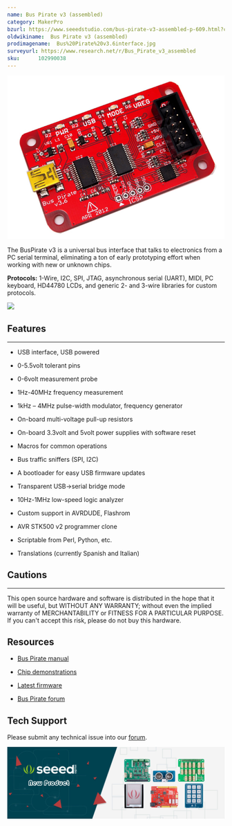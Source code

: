 ```yaml
---
name: Bus Pirate v3 (assembled)
category: MakerPro
bzurl: https://www.seeedstudio.com/bus-pirate-v3-assembled-p-609.html?cPath=174
oldwikiname:  Bus Pirate v3 (assembled)
prodimagename:  Bus%20Pirate%20v3.6interface.jpg
surveyurl: https://www.research.net/r/Bus_Pirate_v3_assembled
sku:      102990038
---
```

![](https://github.com/SeeedDocument/Bus_Pirate_v3_assembled/raw/master/img/Bus%20Pirate%20v3.6interface.jpg)

The BusPirate v3 is a universal bus interface that talks to electronics from a PC serial terminal, eliminating a ton of early prototyping effort when working with new or unknown chips.

**Protocols:** 1-Wire, I2C, SPI, JTAG, asynchronous serial (UART), MIDI, PC keyboard, HD44780 LCDs, and generic 2- and 3-wire libraries for custom protocols.

[![](https://github.com/SeeedDocument/Seeed-WiKi/raw/master/docs/images/300px-Get_One_Now_Banner-ragular.png)](https://www.seeedstudio.com/bus-pirate-v3-assembled-p-609.html?cPath=174)

##   Features
---
*   USB interface, USB powered

*   0-5.5volt tolerant pins

*   0-6volt measurement probe

*   1Hz-40MHz frequency measurement

*   1kHz – 4MHz pulse-width modulator, frequency generator

*   On-board multi-voltage pull-up resistors

*   On-board 3.3volt and 5volt power supplies with software reset

*   Macros for common operations

*   Bus traffic sniffers (SPI, I2C)

*   A bootloader for easy USB firmware updates

*   Transparent USB-&gt;serial bridge mode

*   10Hz-1MHz low-speed logic analyzer

*   Custom support in AVRDUDE, Flashrom

*   AVR STK500 v2 programmer clone

*   Scriptable from Perl, Python, etc.

*   Translations (currently Spanish and Italian)

##   Cautions
---
This open source hardware and software is distributed in the hope that it will be useful, but WITHOUT ANY WARRANTY; without even the implied warranty of MERCHANTABILITY or FITNESS FOR A PARTICULAR PURPOSE. If you can't accept this risk, please do not buy this hardware.



##   Resources

*   [Bus Pirate manual](http://dangerousprototypes.com/bus-pirate-manual/)

*   [Chip demonstrations](http://dangerousprototypes.com/bus-pirate-manual/#demos)

*   [Latest firmware](http://code.google.com/p/the-bus-pirate/)

*   [Bus Pirate forum](http://whereisian.com/forum/index.php?board=4.0)

## Tech Support
Please submit any technical issue into our [forum](http://forum.seeedstudio.com/). <br /><p style="text-align:center"><a href="https://www.seeedstudio.com/act-4.html?utm_source=wiki&utm_medium=wikibanner&utm_campaign=newproducts" target="_blank"><img src="https://github.com/SeeedDocument/Wiki_Banner/raw/master/new_product.jpg" /></a></p>